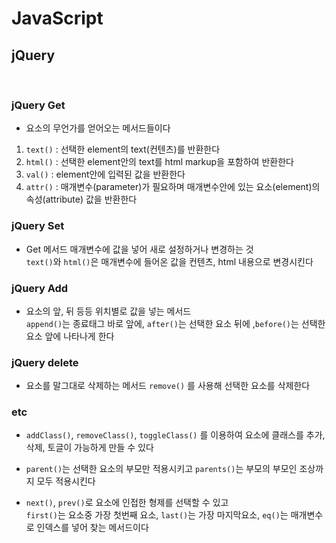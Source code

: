 # JavaScript

## jQuery

<br>

### jQuery Get
- 요소의 무언가를 얻어오는 메서드들이다<br>
1. `text()` : 선택한 element의 text(컨텐츠)를 반환한다 
2. `html()` : 선택한 element안의 text를 html markup을 포함하여 반환한다
3. `val()` : element안에 입력된 값을 반환한다
4. `attr()` : 매개변수(parameter)가 필요하며 매개변수안에 있는 요소(element)의 속성(attribute) 값을 반환한다


### jQuery Set
- Get 메서드 매개변수에 값을 넣어 새로 설정하거나 변경하는 것<br>
`text()`와 `html()`은 매개변수에 들어온 값을 컨텐츠, html 내용으로 변경시킨다<br>


### jQuery Add
- 요소의 앞, 뒤 등등 위치별로 값을 넣는 메서드<br>
`append()`는 종료태그 바로 앞에, `after()`는 선택한 요소 뒤에 ,`before()`는 선택한 요소 앞에 나타나게 한다

### jQuery delete
- 요소를 말그대로 삭제하는 메서드
`remove()` 를 사용해 선택한 요소를 삭제한다

### etc
- `addClass()`, `removeClass()`, `toggleClass()` 를 이용하여 요소에 클래스를 추가, 삭제, 토글이 가능하게 만들 수 있다<br>

- `parent()`는 선택한 요소의 부모만 적용시키고
`parents()`는 부모의 부모인 조상까지 모두 적용시킨다<br>

- `next()`, `prev()`로 요소에 인접한 형제를 선택할 수 있고 <br>
`first()`는 요소중 가장 첫번째 요소, `last()`는 가장 마지막요소, `eq()`는 매개변수로 인덱스를 넣어 찾는 메서드이다<br>


